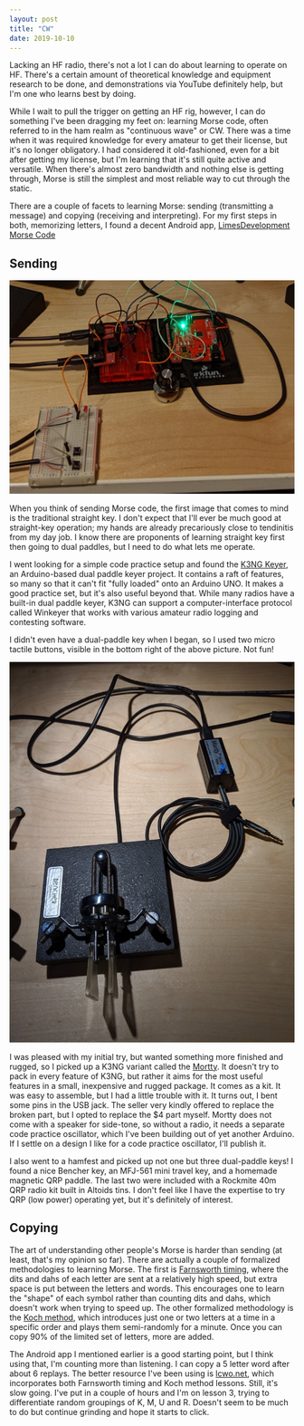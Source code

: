 ```yaml
---
layout: post
title: "CW"
date: 2019-10-10
---
```


Lacking an HF radio, there's not a lot I can do about learning to operate on HF. There's a certain
amount of theoretical knowledge and equipment research to be done, and demonstrations via YouTube
definitely help, but I'm one who learns best by doing.

While I wait to pull the trigger on getting an HF rig, however, I can do something I've been
dragging my feet on: learning Morse code, often referred to in the ham realm as "continuous wave" or
CW. There was a time when it was required knowledge for every amateur to get their license, but it's
no longer obligatory. I had considered it old-fashioned, even for a bit after getting my license,
but I'm learning that it's still quite active and versatile. When there's almost zero bandwidth and
nothing else is getting through, Morse is still the simplest and most reliable way to cut through
the static.

There are a couple of facets to learning Morse: sending (transmitting a message) and copying
(receiving and interpreting). For my first steps in both, memorizing letters, I found a decent
Android app,
[LimesDevelopment Morse Code](https://play.google.com/store/apps/details?id=com.limesdevelopment.morsecode.premium)

## Sending

![K3NG Keyer circuit on a breadboard](/assets/2019-10-02-k3ng-keyer.jpg)

When you think of sending Morse code, the first image that comes to mind is the traditional straight
key. I don't expect that I'll ever be much good at straight-key operation; my hands are already
precariously close to tendinitis from my day job. I know there are proponents of learning straight
key first then going to dual paddles, but I need to do what lets me operate.

I went looking for a simple code practice setup and found the
[K3NG Keyer](https://blog.radioartisan.com/arduino-cw-keyer/), an Arduino-based dual paddle keyer
project. It contains a raft of features, so many so that it can't fit "fully loaded" onto an Arduino
UNO. It makes a good practice set, but it's also useful beyond that. While many radios have a
built-in dual paddle keyer, K3NG can support a computer-interface protocol called Winkeyer that
works with various amateur radio logging and contesting software.

I didn't even have a dual-paddle key when I began, so I used two micro tactile buttons, visible in
the bottom right of the above picture. Not fun!

![Mortty with dual-paddle key](/assets/2019-10-12-mortty.jpg)

I was pleased with my initial try, but wanted something more finished and rugged, so I picked up a
K3NG variant called the [Mortty](https://hamprojects.info/mortty/). It doesn't try to pack in every
feature of K3NG, but rather it aims for the most useful features in a small, inexpensive and rugged
package. It comes as a kit. It was easy to assemble, but I had a little trouble with it. It turns
out, I bent some pins in the USB jack. The seller very kindly offered to replace the broken part,
but I opted to replace the $4 part myself. Mortty does not come with a speaker for side-tone, so
without a radio, it needs a separate code practice oscillator, which I've been building out of yet
another Arduino. If I settle on a design I like for a code practice oscillator, I'll publish it.

I also went to a hamfest and picked up not one but three dual-paddle keys! I found a nice Bencher
key, an MFJ-561 mini travel key, and a homemade magnetic QRP paddle. The last two were included with
a Rockmite 40m QRP radio kit built in Altoids tins. I don't feel like I have the expertise to try
QRP (low power) operating yet, but it's definitely of interest.

## Copying

The art of understanding other people's Morse is harder than sending (at least, that's my opinion so
far). There are actually a couple of formalized methodologies to learning Morse. The first is
[Farnsworth timing](http://www.justlearnmorsecode.com/farnsworth.html), where the dits and dahs of
each letter are sent at a relatively high speed, but extra space is put between the letters and
words. This encourages one to learn the "shape" of each symbol rather than counting dits and dahs,
which doesn't work when trying to speed up. The other formalized methodology is the
[Koch method](http://www.justlearnmorsecode.com/koch.html), which introduces just one or two letters
at a time in a specific order and plays them semi-randomly for a minute. Once you can copy 90% of
the limited set of letters, more are added.

The Android app I mentioned earlier is a good starting point, but I think using that, I'm counting
more than listening. I can copy a 5 letter word after about 6 replays. The better resource I've been
using is [lcwo.net](https://lcwo.net/), which incorporates both Farnsworth timing and Koch method
lessons. Still, it's slow going. I've put in a couple of hours and I'm on lesson 3, trying to
differentiate random groupings of K, M, U and R. Doesn't seem to be much to do but continue grinding
and hope it starts to click.
